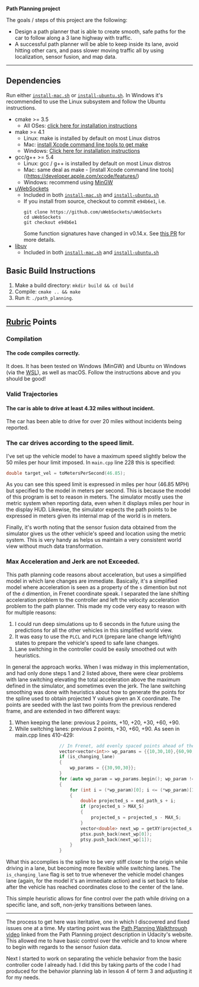 **Path Planning project**

The goals / steps of this project are the following:
  * Design a path planner that is able to create smooth, safe paths for the car to follow along a 3 lane highway with traffic.
  * A successful path planner will be able to keep inside its lane, avoid hitting other cars, and pass slower moving traffic all by using localization, sensor fusion, and map data.

--------------

## Dependencies
Run either [`install-mac.sh`](./install-mac.sh) or [`install-ubuntu.sh`](install-ubuntu.sh). In Windows it's recommended to use the Linux subsystem and follow the Ubuntu instructions.

* cmake >= 3.5
  * All OSes: [click here for installation instructions](https://cmake.org/install/)
* make >= 4.1
  * Linux: make is installed by default on most Linux distros
  * Mac: [install Xcode command line tools to get make](https://developer.apple.com/xcode/features/)
  * Windows: [Click here for installation instructions](http://gnuwin32.sourceforge.net/packages/make.htm)
* gcc/g++ >= 5.4
  * Linux: gcc / g++ is installed by default on most Linux distros
  * Mac: same deal as make - [install Xcode command line tools]((https://developer.apple.com/xcode/features/)
  * Windows: recommend using [MinGW](http://www.mingw.org/)
* [uWebSockets](https://github.com/uWebSockets/uWebSockets)
  * Included in both [`install-mac.sh`](./install-mac.sh) and [`install-ubuntu.sh`](install-ubuntu.sh)
  * If you install from source, checkout to commit `e94b6e1`, i.e.
    ```
    git clone https://github.com/uWebSockets/uWebSockets 
    cd uWebSockets
    git checkout e94b6e1
    ```
    Some function signatures have changed in v0.14.x. See [this PR](https://github.com/udacity/CarND-MPC-Project/pull/3) for more details.
* [libuv](https://github.com/libuv/libuv)
  * Included in both [`install-mac.sh`](./install-mac.sh) and [`install-ubuntu.sh`](install-ubuntu.sh)

## Basic Build Instructions

1. Make a build directory: `mkdir build && cd build`
2. Compile: `cmake .. && make`
3. Run it: `./path_planning`.

--------------

## [Rubric](https://review.udacity.com/#!/rubrics/1020/view) Points

### Compilation 

#### The code compiles correctly.
It does. It has been tested on Windows (MinGW) and Ubuntu on Windows (via the [WSL](https://msdn.microsoft.com/en-us/commandline/wsl/about)), as well as macOS. Follow the instructions above and you should be good!

### Valid Trajectories

#### The car is able to drive at least 4.32 miles without incident.
The car has been able to drive for over 20 miles without incidents being reported.

### The car drives according to the speed limit.
I've set up the vehicle model to have a maximum speed slightly below the 50 miles per hour limit imposed. In `main.cpp` line 228 this is specified:
```C++
double target_vel = toMetersPerSecond(46.85);
```
As you can see this speed limit is expressed in miles per hour (46.85 MPH) but specified to the model in meters per second. This is because the model of this program is set to reason in meters. The simulator mostly uses the metric system when reporting data, even when it displays miles per hour in the display HUD. Likewise, the simulator expects the path points to be expressed in meters given its internal map of the world is in meters.

Finally, it's worth noting that the sensor fusion data obtained from the simulator gives us the other vehicle's speed and location using the metric system. This is very handy as helps us maintain a very consistent world view without much data transformation.

### Max Acceleration and Jerk are not Exceeded.
This path planning code reasons about acceleration, but uses a simplified model in which lane changes are immediate. Basically, it's a simplified model where acceleration is seen as a property of the `s` dimention but not of the `d` dimention, in Frenet coordinate speak. I separated the lane shifting acceleration problem to the controller and left the velocity acceleration problem to the path planner. This made my code very easy to reason with for multiple reasons:
  1. I could run deep simulations up to 6 seconds in the future using the predictions for all the other vehicles in this simplified world view.
  2. It was easy to use the `PLCL` and `PLCR` (prepare lane change left/right) states to prepare the vehicle's speed to safe lane changes.
  3. Lane switching in the controller could be easily smoothed out with heuristics.

In general the approach works. When I was midway in this implementation, and had only done steps 1 and 2 listed above, there were clear problems with lane switching elevating the total acceleration above the maximum defined in the simulator, and sometimes even the jerk. The lane switching smoothing was done with heuristics about how to generate the points for the spline used to obtain projected Y values given an X coordinate. The points are seeded with the last two points from the previous rendered frame, and are extended in two different ways:
  1. When keeping the lane: previous 2 points, +10, +20, +30, +60, +90.
  2. While switching lanes: previous 2 points, +30, +60, +90.
As seen in main.cpp lines 410-429:
```C++
                    // In Frenet, add evenly spaced points ahead of the end of the previous path
                    vector<vector<int>> wp_params = {{10,30,10},{60,90,30}};
                    if (is_changing_lane)
                    {
                        wp_params = {{30,90,30}};
                    }
                    for (auto wp_param = wp_params.begin(); wp_param != wp_params.end(); wp_param++)
                    {
                        for (int i = (*wp_param)[0]; i <= (*wp_param)[1]; i += (*wp_param)[2])
                        {
                            double projected_s = end_path_s + i;
                            if (projected_s > MAX_S)
                            {
                                projected_s = projected_s - MAX_S;
                            }
                            vector<double> next_wp = getXY(projected_s, toD(ego.lane), map_waypoints_s, map_waypoints_x, map_waypoints_y);
                            ptsx.push_back(next_wp[0]);
                            ptsy.push_back(next_wp[1]);
                        }
                    }
```
What this accomplies is the spline to be very stiff closer to the origin while driving in a lane, but becoming more flexible while switching lanes. The `is_changing_lane` flag is set to true whenever the vehicle model changes lane (again, for the model it's an immediate action) and is set back to false after the vehicle has reached coordinates close to the center of the lane.

This simple heuristic allows for fine control over the path while driving on a specific lane, and soft, non-jerky transitions between lanes.

--------------

The process to get here was iteritative, one in which I discovered and fixed issues one at a time. My starting point was the [Path Planning Walkthrough video](https://www.youtube.com/watch?v=7sI3VHFPP0w) linked from the Path Planning project description in Udacity's website. This allowed me to have basic control over the vehicle and to know where to begin with regards to the sensor fusion data.

Next I started to work on separating the vehicle behavior from the basic controller code I already had. I did this by taking parts of the code I had produced for the behavior planning lab in lesson 4 of term 3 and adjusting it for my needs.
